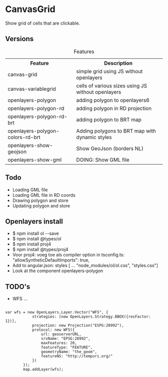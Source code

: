 # CanvasGrid

Show grid of cells that are clickable. 

## Versions

<table class="wikitable">
<caption>Features</caption>
<tbody>
<tr>
<th>Feature</th>
<th>Description</th>
</tr>
<tr>
<td>canvas-grid</td>
<td>simple grid using JS without openlayers</td>
</tr>
<tr>
<td>canvas-variablegrid</td>
<td>cells of various sizes using JS without openlayers</td>
</tr>
<tr>
<td>openlayers-polygon</td>
<td>adding polygon to openlayers6</td>
</tr>
<tr>
<td>openlayers-polygon-rd</td>
<td>adding polygon in RD projection</td>
</tr>
<tr>
<td>openlayers-polygon-rd-brt</td>
<td>adding polygon to BRT map</td>
</tr>
<tr>
<td>openlayers-polygon-colors-rd-brt</td>
<td>Adding polygons to BRT map with dynamic styles</td>
</tr>
<tr>
<td>openlayers-show-geojson</td>
<td>Show GeoJson (borders NL)</td>
</tr>
<tr>
<td>openlayers-show-gml</td>
<td>DOING: Show GML file</td>
</tr>
</tbody>
</table>

## Todo

* Loading GML file
* Loading GML file in RD coords
* Drawing polygon and store
* Updating polygon and store

## Openlayers install

*  $ npm install ol --save
*  $ npm install @types/ol
*  $ npm install proj4
*  $ npm install @types/proj4
*  Voor proj4: voeg toe als compiler option in tsconfig.ts:  "allowSyntheticDefaultImports": true,
*  Add to angular.json: styles [ ... "node_modules/ol/ol.css", "styles.css"]
*  Look at the component openlayers-polygon

## TODO's
* WFS ... 
<code>
var wfs = new OpenLayers.Layer.Vector("WFS", {
            strategies: [new OpenLayers.Strategy.BBOX({resFactor: 1})],
            projection: new Projection("ESPG:28992"),
            protocol: new WFS({
                url: geoserverURL,
                srsName: "EPSG:28992",                    
                maxFeatures: 20,
                featureType: "FEATURE",
                geometryName: "the_geom",   
                featureNS: "http://tempuri.org/"                   
            })              
        });
        map.addLayer(wfs);
</code>
